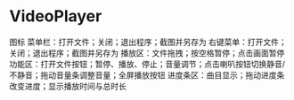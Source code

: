# VideoPlayer
图标
菜单栏：打开文件；关闭；退出程序；截图并另存为
右键菜单：打开文件；关闭；退出程序；截图并另存为
播放区：文件拖拽；按空格暂停；点击画面暂停
功能区：打开文件按钮；暂停、播放、停止；音量调节；点击喇叭按钮切换静音/不静音；拖动音量条调整音量；全屏播放按钮
进度条区：曲目显示；拖动进度条改变进度；显示播放时间与总时长
